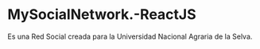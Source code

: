 # MySocialNetwork.-ReactJS
Es una Red Social creada para la Universidad Nacional Agraria de la Selva.
